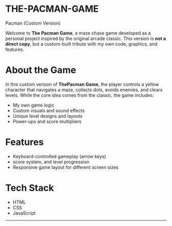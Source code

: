 # THE-PACMAN-GAME

 Pacman (Custom Version)

Welcome to **The Pacman Game**, a maze chase game developed as a personal project inspired by the original arcade classic. This version is **not a direct copy**, but a custom-built tribute with my own code, graphics, and features.

# About the Game

In this custom version of **ThePacman Game**, the player controls a yellow character that navigates a maze, collects dots, avoids enemies, and clears levels. While the core idea comes from the classic, the game includes:

-  My own game logic
-  Custom visuals and sound effects
-  Unique level designs and layouts
-  Power-ups and score multipliers

# Features

- Keyboard-controlled gameplay (arrow keys)
- score system, and level progression
- Responsive game layout for different screen sizes

# Tech Stack

- HTML  
- CSS  
- JavaScript 

---
